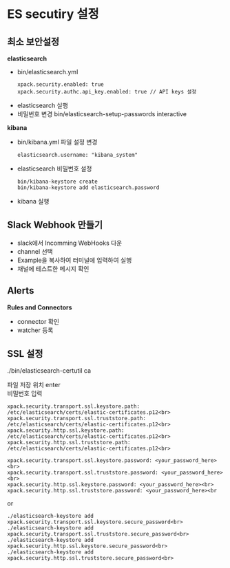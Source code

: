 # ES secutiry 설정

## 최소 보안설정

<b>elasticsearch</b>
- bin/elasticsearch.yml
  ```
  xpack.security.enabled: true
  xpack.security.authc.api_key.enabled: true // API keys 설정
  ```
- elasticsearch 실행
- 비밀번호 변경
  bin/elasticsearch-setup-passwords interactive

<b>kibana</b>
- bin/kibana.yml 파일 설정 변경
  ```
  elasticsearch.username: "kibana_system"
  ```
- elasticsearch 비밀번호 설정
  ```
  bin/kibana-keystore create
  bin/kibana-keystore add elasticsearch.password
  ```
- kibana 실행

## Slack Webhook 만들기
- slack에서 Incomming WebHooks 다운
- channel 선택
- Example을 복사하여 터미널에 입력하여 실행
- 채널에 테스트한 메시지 확인

## Alerts
<b>Rules and Connectors</b>
- connector 확인
- watcher 등록

## SSL 설정
./bin/elasticsearch-certutil ca

파일 저장 위치 enter<br>
비밀번호 입력<br>

```
xpack.security.transport.ssl.keystore.path: /etc/elasticsearch/certs/elastic-certificates.p12<br>
xpack.security.transport.ssl.truststore.path: /etc/elasticsearch/certs/elastic-certificates.p12<br>
xpack.security.http.ssl.keystore.path: /etc/elasticsearch/certs/elastic-certificates.p12<br>
xpack.security.http.ssl.truststore.path: /etc/elasticsearch/certs/elastic-certificates.p12<br>
```

```
xpack.security.transport.ssl.keystore.password: <your_password_here><br>
xpack.security.transport.ssl.truststore.password: <your_password_here><br>
xpack.security.http.ssl.keystore.password: <your_password_here><br>
xpack.security.http.ssl.truststore.password: <your_password_here><br
```
or 
```
./elasticsearch-keystore add xpack.security.transport.ssl.keystore.secure_password<br>
./elasticsearch-keystore add xpack.security.transport.ssl.truststore.secure_password<br>
./elasticsearch-keystore add xpack.security.http.ssl.keystore.secure_password<br>
./elasticsearch-keystore add xpack.security.http.ssl.truststore.secure_password<br>
```
